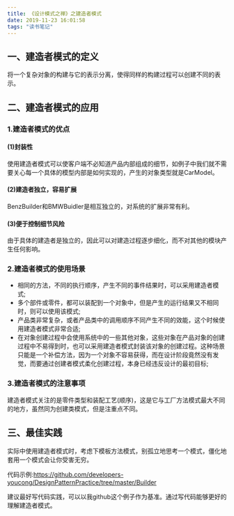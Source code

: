 ```yaml
---
title: 《设计模式之禅》之建造者模式
date: 2019-11-23 16:01:58
tags: "读书笔记"
---
```

## 一、建造者模式的定义
将一个复杂对象的构建与它的表示分离，使得同样的构建过程可以创建不同的表示。
<!--more-->
## 二、建造者模式的应用

### 1.建造者模式的优点

#### (1)封装性
使用建造者模式可以使客户端不必知道产品内部组成的细节，如例子中我们就不需要关心每一个具体的模型内部是如何实现的，产生的对象类型就是CarModel。

#### (2)建造者独立，容易扩展
BenzBuilder和BMWBuidler是相互独立的，对系统的扩展非常有利。

#### (3)便于控制细节风险
由于具体的建造者是独立的，因此可以对建造过程逐步细化，而不对其他的模块产生任何影响。


### 2.建造者模式的使用场景
- 相同的方法，不同的执行顺序，产生不同的事件结果时，可以采用建造者模式;
- 多个部件或零件，都可以装配到一个对象中，但是产生的运行结果又不相同时，则可以使用该模式;
- 产品类非常复杂，或者产品类中的调用顺序不同产生不同的效能，这个时候使用建造者模式非常合适;
- 在对象创建过程中会使用系统中的一些其他对象，这些对象在产品对象的创建过程中不易得到时，也可以采用建造者模式封装该对象的创建过程。这种场景只能是一个补偿方法，因为一个对象不容易获得，而在设计阶段竟然没有发觉，而要通过创建者模式柔化创建过程，本身已经违反设计的最初目标;


### 3.建造者模式的注意事项
建造者模式关注的是零件类型和装配工艺(顺序)，这是它与工厂方法模式最大不同的地方，虽然同为创建类模式，但是注重点不同。


## 三、最佳实践
实际中使用建造者模式时，考虑下模板方法模式，别孤立地思考一个模式，僵化地套用一个模式会让你受害无穷。

代码示例:https://github.com/developers-youcong/DesignPatternPractice/tree/master/Builder

建议最好写代码实践，可以以我github这个例子作为基准。通过写代码能够更好的理解建造者模式。